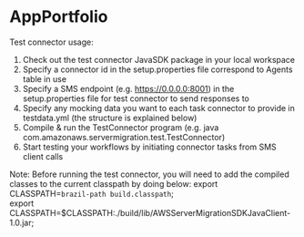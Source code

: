# AppPortfolio

Test connector usage:

1. Check out the test connector JavaSDK package in your local workspace
2. Specify a connector id in the setup.properties file correspond to Agents table in use 
3. Specify a SMS endpoint (e.g. https://0.0.0.0:8001) in the setup.properties file for test connector to send responses to
4. Specify any mocking data you want to each task connector to provide in testdata.yml (the structure is explained below)
5. Compile & run the TestConnector program (e.g. java com.amazonaws.servermigration.test.TestConnector)
6. Start testing your workflows by initiating connector tasks from SMS client calls

Note: Before running the test connector, you will need to add the compiled classes to the current classpath by doing below:
       export CLASSPATH=`brazil-path build.classpath`;                
       export CLASSPATH=$CLASSPATH:./build/lib/AWSServerMigrationSDKJavaClient-1.0.jar;
